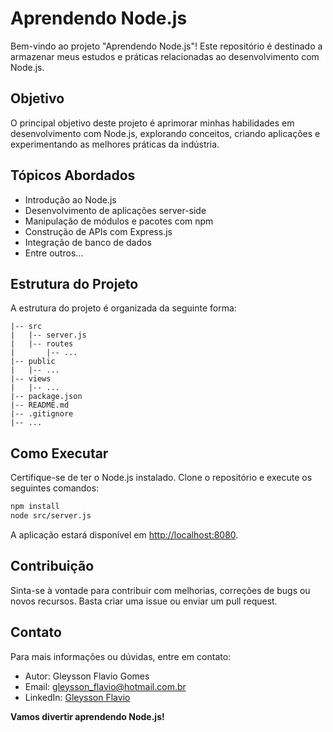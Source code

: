 # Aprendendo Node.js

Bem-vindo ao projeto "Aprendendo Node.js"! Este repositório é destinado a armazenar meus estudos e práticas relacionadas ao desenvolvimento com Node.js.

## Objetivo

O principal objetivo deste projeto é aprimorar minhas habilidades em desenvolvimento com Node.js, explorando conceitos, criando aplicações e experimentando as melhores práticas da indústria.

## Tópicos Abordados

- Introdução ao Node.js
- Desenvolvimento de aplicações server-side
- Manipulação de módulos e pacotes com npm
- Construção de APIs com Express.js
- Integração de banco de dados
- Entre outros...

## Estrutura do Projeto

A estrutura do projeto é organizada da seguinte forma:

```
|-- src
|   |-- server.js
|   |-- routes
|       |-- ...
|-- public
|   |-- ...
|-- views
|   |-- ...
|-- package.json
|-- README.md
|-- .gitignore
|-- ...
```

## Como Executar

Certifique-se de ter o Node.js instalado. Clone o repositório e execute os seguintes comandos:

```bash
npm install
node src/server.js
```

A aplicação estará disponível em [http://localhost:8080](http://localhost:8080).

## Contribuição

Sinta-se à vontade para contribuir com melhorias, correções de bugs ou novos recursos. Basta criar uma issue ou enviar um pull request.

## Contato

Para mais informações ou dúvidas, entre em contato:

- Autor: Gleysson Flavio Gomes
- Email: gleysson_flavio@hotmail.com.br
- LinkedIn: [Gleysson Flavio](https://www.linkedin.com/in/gleysson-flavio-094a17198/)

**Vamos divertir aprendendo Node.js!**
